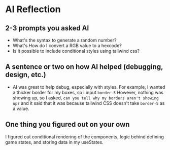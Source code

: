 # AI Reflection

## 2-3 prompts you asked AI

- What's the syntax to generate a random number?
- What's How do I convert a RGB value to a hexcode?
- Is it possible to include conditional styles using tailwind css?

## A sentence or two on how AI helped (debugging, design, etc.)

- AI was great to help debug, especially with styles. For example, I wanted a thicker border for my boxes, so I input `border-5` However, nothing was showing up, so I asked, `can you tell why my borders aren't showing up?` and it said that it was because tailwind CSS doesn't take `border-5` as a value.

## One thing you figured out on your own

I figured out conditional rendering of the components, logic behind defining game states, and storing data in my useStates.
